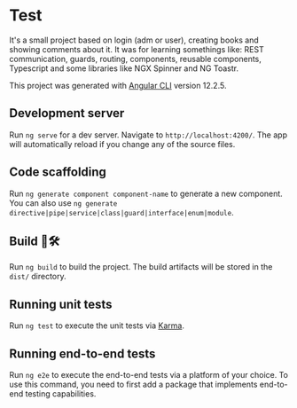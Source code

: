 # Test

It's a small project based on login (adm or user), creating books and showing comments about it. It was for learning somethings like: REST communication, guards, routing, components, reusable components, Typescript and some libraries like NGX Spinner and NG Toastr.

This project was generated with [Angular CLI](https://github.com/angular/angular-cli) version 12.2.5.
## Development server 

Run `ng serve` for a dev server. Navigate to `http://localhost:4200/`. The app will automatically reload if you change any of the source files.

## Code scaffolding

Run `ng generate component component-name` to generate a new component. You can also use `ng generate directive|pipe|service|class|guard|interface|enum|module`.

## Build 🔨🛠

Run `ng build` to build the project. The build artifacts will be stored in the `dist/` directory.

## Running unit tests

Run `ng test` to execute the unit tests via [Karma](https://karma-runner.github.io).

## Running end-to-end tests

Run `ng e2e` to execute the end-to-end tests via a platform of your choice. To use this command, you need to first add a package that implements end-to-end testing capabilities.
